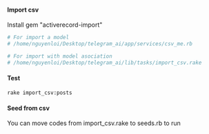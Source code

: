 #### Import csv

Install gem "activerecord-import"

```ruby
# For import a model
# /home/nguyenloi/Desktop/telegram_ai/app/services/csv_me.rb

# For import with model asociation
# /home/nguyenloi/Desktop/telegram_ai/lib/tasks/import_csv.rake
```

#### Test

`rake import_csv:posts`

#### Seed from csv

You can move codes from import_csv.rake to seeds.rb to run
